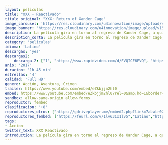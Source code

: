 ```yaml
---
layout: peliculas
title: "XXX - Reactivado"
titulo_original: "XXX: Return of Xander Cage"
image_carousel: 'https://res.cloudinary.com/u4innovation/image/upload/v1565147891/XXX-POSTER-min_f0jt8m.jpg'
image_banner: 'https://res.cloudinary.com/u4innovation/image/upload/v1565147892/xXx-Reactivado-min_fgwscg.jpg'
description: La película gira en torno al regreso de Xander Cage, a quien todos creían muerto. Cage, alias xXx (Triple X), es un rebelde amante de los deportes extremos que adora romper las leyes y que por ello acaba siendo atrapado por las autoridades de EE.UU. Entonces se ve obligado a colaborar como agente encubierto participando en numerosos episodios de riesgo. Tras un fatídico incidente, Xander es dado por muerto. Pero ahora, vuelve a la acción de incógnita acompañado de su agente instructor Augustus Gibbons.
description_corta: La película gira en torno al regreso de Xander Cage, a quien todos creían muerto. Cage, alias xXx (Triple X), es un rebelde amante de los deportes extremos que adora romper las leyes y que por ello acaba siendo atrapado por las autoridades de EE.UU. Entonces se ve obligado a colaborar como....
category: 'peliculas'
idioma: 'Latino'
descargas: 'yes'
descargas2:
    descarga-2: ["1", "https://www.rapidvideo.com/d/FVQICE6EVQ", "https://www.google.com/s2/favicons?domain=www.rapidvideo.com","RapidVideo","https://res.cloudinary.com/imbriitneysam/image/upload/v1541473684/mexico.png", "Latino", "Full HD"]
anio: '2017'
duracion: '1h 45 min'
estrellas: '4'
calidad: 'Full HD'
genero: Acción, Aventura, Crimen
trailer: https://www.youtube.com/embed/eZkbjjm2hl0
embed: https://www.youtube.com/embed/eZkbjjm2hl0?rel=0&amp;hd=1&border=0&wmode=opaque&enablejsapi=1&modestbranding=1&controls=1&showinfo=1
sandbox: allow-same-origin allow-forms
reproductor: fembed
clasificacion: '+8'
reproductores_otros: ["https://gdriveplayer.me/embed2.php?link=7aLwtr0ZF0jZAg2ctME8%252FgpQJJxreJ3E0JxeNhMe6UZhpM%252BeICopQYXc0DhnAAZootOYHQIoahj28d3X9fc%252F8IR7naDqmmVzMjky6ywimNW%252Ff5tXoo7473appEyLgGl551o1DOmWzLoXsgoZyQKqnKnbDapSV3Wk4PrHhp0TPzOYylj9ukOdePXSTFj%252BHk4UEt%252FBkkA17hhFEmeuxmHiZz","Latino"]
reproductores_fembed: ["https://feurl.com/v/1lv631x1lv5","Latino","https://feurl.com/v/np6jgc22g71pk06","Latino"]
tags:
- Accion
twitter_text: XXX Reactivado
introduction: La película gira en torno al regreso de Xander Cage, a quien todos creían muerto. Cage, alias xXx (Triple X), es un rebelde amante de los deportes extremos que adora romper las leyes y que por ello acaba siendo atrapado por las autoridades de EE.UU. Entonces se ve obligado a colaborar como....
---
```












